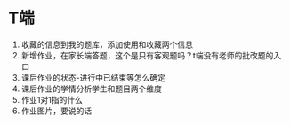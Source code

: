 # T端

1. 收藏的信息到我的题库，添加使用和收藏两个信息
2. 新增作业，在家长端答题，这个是只有客观题吗？t端没有老师的批改题的入口
3. 课后作业的状态-进行中已结束等怎么确定
4. 课后作业的学情分析学生和题目两个维度
5. 作业1对1指的什么
6. 作业图片，要说的话